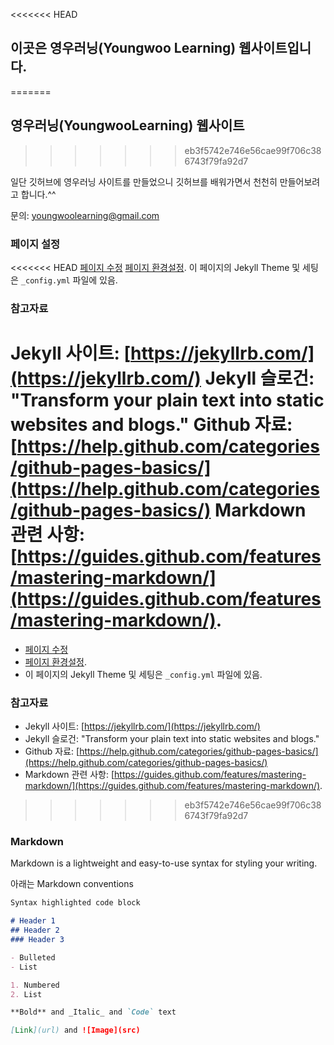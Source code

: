 <<<<<<< HEAD
## 이곳은 **영우러닝(Youngwoo Learning)** 웹사이트입니다.
=======
## 영우러닝(YoungwooLearning) 웹사이트
>>>>>>> eb3f5742e746e56cae99f706c386743f79fa92d7

일단 깃허브에 영우러닝 사이트를 만들었으니 깃허브를 배워가면서 천천히 만들어보려고 합니다.^^

문의: youngwoolearning@gmail.com

### 페이지 설정

<<<<<<< HEAD
[페이지 수정](https://github.com/youngwoolearning/youngwoolearning.github.io/edit/master/README.md)
[페이지 환경설정](https://github.com/youngwoolearning/youngwoolearning.github.io/settings).
이 페이지의 Jekyll Theme 및 세팅은 `_config.yml` 파일에 있음.

### 참고자료

Jekyll 사이트: [https://jekyllrb.com/](https://jekyllrb.com/)
Jekyll 슬로건: "Transform your plain text into static websites and blogs."
Github 자료: [https://help.github.com/categories/github-pages-basics/](https://help.github.com/categories/github-pages-basics/)
Markdown 관련 사항: [https://guides.github.com/features/mastering-markdown/](https://guides.github.com/features/mastering-markdown/).
=======
* [페이지 수정](https://github.com/youngwoolearning/youngwoolearning.github.io/edit/master/README.md)
* [페이지 환경설정](https://github.com/youngwoolearning/youngwoolearning.github.io/settings).
* 이 페이지의 Jekyll Theme 및 세팅은 `_config.yml` 파일에 있음.

### 참고자료

* Jekyll 사이트: [https://jekyllrb.com/](https://jekyllrb.com/)
* Jekyll 슬로건: "Transform your plain text into static websites and blogs."
* Github 자료: [https://help.github.com/categories/github-pages-basics/](https://help.github.com/categories/github-pages-basics/)
* Markdown 관련 사항: [https://guides.github.com/features/mastering-markdown/](https://guides.github.com/features/mastering-markdown/).
>>>>>>> eb3f5742e746e56cae99f706c386743f79fa92d7

### Markdown
Markdown is a lightweight and easy-to-use syntax for styling your writing.

아래는 Markdown conventions

```markdown
Syntax highlighted code block

# Header 1
## Header 2
### Header 3

- Bulleted
- List

1. Numbered
2. List

**Bold** and _Italic_ and `Code` text

[Link](url) and ![Image](src)
```

